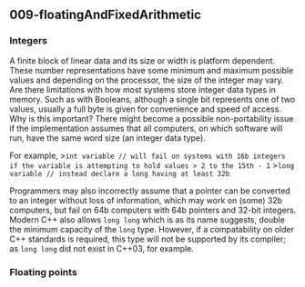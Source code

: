 ## 009-floatingAndFixedArithmetic

### Integers
A finite block of linear data and its size or width is platform dependent.  These number representations have some minimum and maximum possible values and depending on the processor, the size of the integer may vary.  Are there limitations with how most systems store integer data types in memory.  Such as with Booleans, although a single bit represents one of two values, usually a full byte is given for convenience and speed of access.  Why is this important?  There might become a possible non-portability issue if the implementation assumes that all computers, on which software will run, have the same word size (an integer data type).  

For example, 
       >`int variable // will fail on systems with 16b integers if the variable is attempting to hold values > 2 to the 15th - 1`
       >`long variable // instead declare a long having at least 32b`
        
Programmers may also incorrectly assume that a pointer can be converted to an integer without loss of information, which may work on (some) 32b computers, but fail on 64b computers with 64b pointers and 32-bit integers.  Modern C++ also allows `long long` which is as its name suggests, double the minimum capacity of the `long` type.  However, if a compatability on older C++ standards is required, this type will not be supported by its compiler; as `long long` did not exist in C++03, for example.

### Floating points
